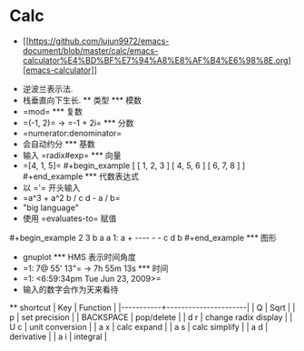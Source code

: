 # Calc


* [[https://github.com/lujun9972/emacs-document/blob/master/calc/emacs-calculator%E4%BD%BF%E7%94%A8%E8%AF%B4%E6%98%8E.org][emacs-calculator]]

+ 逆波兰表示法.
+ 栈垂直向下生长.
** 类型
*** 模数
+ =mod=
*** 复数
+ =(-1, 2)= -> =-1 + 2i=
*** 分数
+ =numerator:denominator=
+ 会自动约分
*** 基数
+ 输入 =radix#exp=
*** 向量
+ =[4, 1, 5]=
#+begin_example
 [ [ 1, 2, 3 ]
      [ 4, 5, 6 ]
      [ 6, 7, 8 ] ]
#+end_example
*** 代数表达式
+ 以 ='= 开头输入
+ =a^3 + a^2 b / c d - a / b=
+ "big language"
+ 使用 =evaluates-to= 赋值

#+begin_example
                  2
      3   b a    a
 1:  a  + ---- - -
          c d    b
#+end_example
*** 图形
+ gnuplot
*** HMS 表示时间角度
+ =1:  7@ 55' 13"= -> 7h 55m 13s
*** 时间
+ =1:  <6:59:34pm Tue Jun 23, 2009>=
+ 输入的数字会作为天来看待

** shortcut
| Key       | Function             |
|-----------+----------------------|
| Q         | Sqrt                 |
| p         | set precision        |
| BACKSPACE | pop/delete           |
| d r       | change radix display |
| U c       | unit conversion      |
| a x       | calc expand          |
| a s       | calc simplify        |
| a d       | derivative           |
| a i       | integral             |

